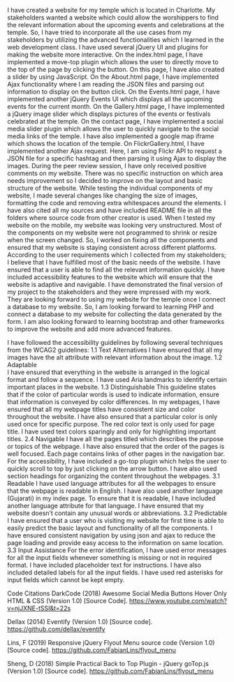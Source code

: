 I have created a website for my temple which is located in Charlotte. My stakeholders wanted a website which could allow the worshippers to find the relevant information about the upcoming events and celebrations at the temple. So, I have tried to incorporate all the use cases from my stakeholders by utilizing the advanced functionalities which I learned in the web development class. 
I have used several jQuery UI and plugins for making the website more interactive. On the index.html page, I have implemented a move-top plugin which allows the user to directly move to the top of the page by clicking the button. On this page, I have also created a slider by using JavaScript. On the About.html page, I have implemented Ajax functionality where I am reading the JSON files and parsing out information to display on the button click. On the Events.html page, I have implemented another jQuery Events UI which displays all the upcoming events for the current month. On the Gallery.html page, I have implemented a jQuery image slider which displays pictures of the events or festivals celebrated at the temple. On the contact page, I have implemented a social media slider plugin which allows the user to quickly navigate to the social media links of the temple. I have also implemented a google map iframe which shows the location of the temple. On FlickrGallery.html, I have implemented another Ajax request. Here, I am using Flickr API to request a JSON file for a specific hashtag and then parsing it using Ajax to display the images.
During the peer review session, I have only received positive comments on my website. There was no specific instruction on which area needs improvement so I decided to improve on the layout and basic structure of the website. While testing the individual components of my website, I made several changes like changing the size of images, formatting the code and removing extra whitespaces around the elements. I have also cited all my sources and have included README file in all the folders where source code from other creator is used. 
When I tested my website on the mobile, my website was looking very unstructured. Most of the components on my website were not programmed to shrink or resize when the screen changed. So, I worked on fixing all the components and ensured that my website is staying consistent across different platforms.  
According to the user requirements which I collected from my stakeholders; I believe that I have fulfilled most of the basic needs of the website. I have ensured that a user is able to find all the relevant information quickly. I have included accessibility features to the website which will ensure that the website is adaptive and navigable. 
I have demonstrated the final version of my project to the stakeholders and they were impressed with my work. They are looking forward to using my website for the temple once I connect a database to my website. So, I am looking forward to learning PHP and connect a database to my website for collecting the data generated by the form. I am also looking forward to learning bootstrap and other frameworks to improve the website and add more advanced features.

I have followed the accessibility guidelines by following several techniques from the WCAG2 guidelines:
1.1	Text Alternatives
I have ensured that all my images have the alt attribute with relevant information about the image. 
1.2	Adaptable  
I have ensured that everything in the website is arranged in the logical format and follow a sequence. I have used Aria landmarks to identify certain important places in the website.
1.3	Distinguishable 
This guideline states that if the color of particular words is used to indicate information, ensure that information is conveyed by color differences. In my webpages, I have ensured that all my webpage titles have consistent size and color throughout the website. I have also ensured that a particular color is only used once for specific purpose. The red color text is only used for page title. I have used text colors sparingly and only for highlighting important titles. 
2.4	Navigable
I have all the pages titled which describes the purpose or topics of the webpage. I have also ensured that the order of the pages is well focused. Each page contains links of other pages in the navigation bar. For the accessibility, I have included a go-top plugin which helps the user to quickly scroll to top by just clicking on the arrow button. I have also used section headings for organizing the content throughout the webpages. 
3.1	Readable
I have used language attributes for all the webpages to ensure that the webpage is readable in English. I have also used another language (Gujarati) in my index page. To ensure that it is readable, I have included another language attribute for that language. I have ensured that my website doesn’t contain any unusual words or abbreviations. 
3.2	 Predictable
I have ensured that a user who is visiting my website for first time is able to easily predict the basic layout and functionality of all the components. I have ensured consistent navigation by using json and ajax to reduce the page loading and provide easy access to the information on same location. 
3.3	Input Assistance 
For the error identification, I have used error messages for all the input fields whenever something is missing or not in required format. I have included placeholder text for instructions. I have also included detailed labels for all the input fields. I have used red asterisks for input fields which cannot be kept empty.  

Code Citations
DarkCode (2018) Awesome Social Media Buttons Hover Only HTML & CSS (Version 1.0) [Source 
Code]. https://www.youtube.com/watch?v=njJXNE-tSSI&t=22s

Dellax (2014) Eventify (Version 1.0) [Source code]. https://github.com/dellax/eventify

Lins, F (2019) Responsive jQuery Flyout Menu source code (Version 1.0) [Source code]. https://github.com/FabianLins/flyout_menu

Sheng, D (2018) Simple Practical Back to Top Plugin - jQuery goTop.js (Version 1.0) [Source code]. https://github.com/FabianLins/flyout_menu
